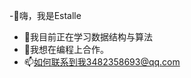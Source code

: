 -👋嗨，我是Estalle
- 🌱我目前正在学习数据结构与算法
- 💞️我想在编程上合作。
- 📫如何联系到我3482358693@qq.com


<!---
Nicole1101/Nicole1101 是一个✨特殊的✨存储库，因为它的“README.md”（这个文件）出现在您的GitHub个人资料中。
您可以单击“预览”链接查看您的更改。
--->
